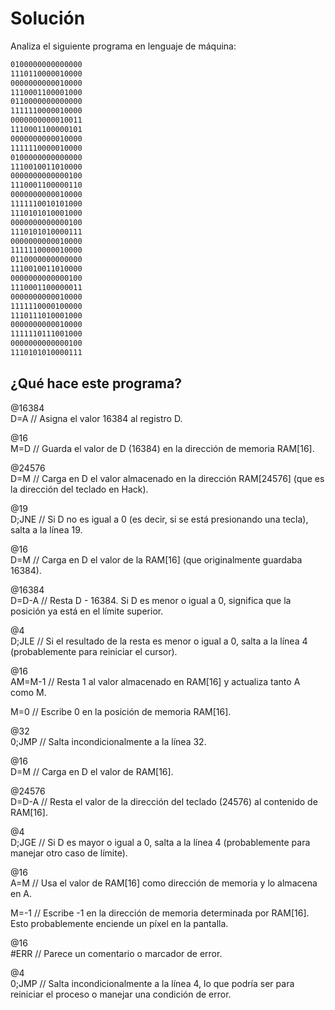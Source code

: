 # Solución

Analiza el siguiente programa en lenguaje de máquina:

```asm
0100000000000000
1110110000010000
0000000000010000
1110001100001000
0110000000000000
1111110000010000
0000000000010011
1110001100000101
0000000000010000
1111110000010000
0100000000000000
1110010011010000
0000000000000100
1110001100000110
0000000000010000
1111110010101000
1110101010001000
0000000000000100
1110101010000111
0000000000010000
1111110000010000
0110000000000000
1110010011010000
0000000000000100
1110001100000011
0000000000010000
1111110000100000
1110111010001000
0000000000010000
1111110111001000
0000000000000100
1110101010000111
```
## ¿Qué hace este programa?  
@16384   
D=A      // Asigna el valor 16384 al registro D.

@16     
M=D      // Guarda el valor de D (16384) en la dirección de memoria RAM[16].  

@24576  
D=M      // Carga en D el valor almacenado en la dirección RAM[24576] (que es la dirección del teclado en Hack).  

@19  
D;JNE    // Si D no es igual a 0 (es decir, si se está presionando una tecla), salta a la línea 19.  

@16  
D=M      // Carga en D el valor de la RAM[16] (que originalmente guardaba 16384).  

@16384  
D=D-A    // Resta D - 16384. Si D es menor o igual a 0, significa que la posición ya está en el límite superior.  

@4  
D;JLE    // Si el resultado de la resta es menor o igual a 0, salta a la línea 4 (probablemente para reiniciar el cursor).  

@16  
AM=M-1   // Resta 1 al valor almacenado en RAM[16] y actualiza tanto A como M.  

M=0      // Escribe 0 en la posición de memoria RAM[16].  

@32  
0;JMP    // Salta incondicionalmente a la línea 32.  

@16  
D=M      // Carga en D el valor de RAM[16].  

@24576  
D=D-A    // Resta el valor de la dirección del teclado (24576) al contenido de RAM[16].  

@4  
D;JGE    // Si D es mayor o igual a 0, salta a la línea 4 (probablemente para manejar otro caso de límite).  

@16  
A=M      // Usa el valor de RAM[16] como dirección de memoria y lo almacena en A.  

M=-1     // Escribe -1 en la dirección de memoria determinada por RAM[16]. Esto probablemente enciende un píxel en la pantalla.  

@16  
#ERR      // Parece un comentario o marcador de error.  

@4  
0;JMP    // Salta incondicionalmente a la línea 4, lo que podría ser para reiniciar el proceso o manejar una condición de error.